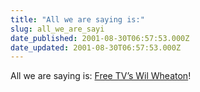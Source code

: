 ```yaml
---
title: "All we are saying is:"
slug: all_we_are_sayi
date_published: 2001-08-30T06:57:53.000Z
date_updated: 2001-08-30T06:57:53.000Z
---
```


All we are saying is: [Free TV’s Wil Wheaton](http://www.wrongwaygoback.com/paraphernalia/ftww/)!

